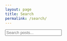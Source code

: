 ```yaml
---
layout: page
title: Search
permalink: /search/
---
```


<div class="search">
  <input id="search-input" type="search" placeholder="Search posts..." aria-label="Search posts" />
  <ul id="search-results"></ul>
</div>

<script src="{{ "/assets/js/search.js" | relative_url }}" defer></script>

